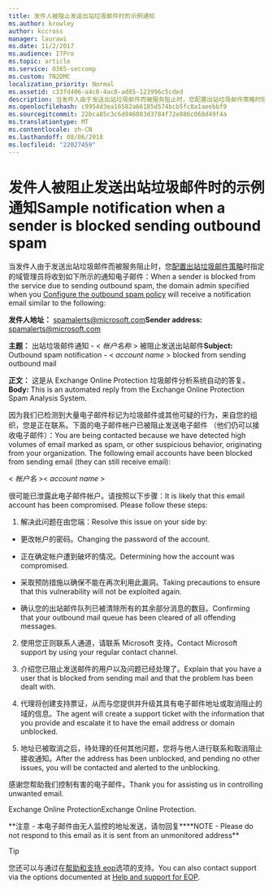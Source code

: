 ```yaml
---
title: 发件人被阻止发送出站垃圾邮件时的示例通知
ms.author: krowley
author: kccross
manager: laurawi
ms.date: 11/2/2017
ms.audience: ITPro
ms.topic: article
ms.service: O365-seccomp
ms.custom: TN2DMC
localization_priority: Normal
ms.assetid: c33fd406-a4c8-4ac8-ad85-123996c5cded
description: 当发件人由于发送出站垃圾邮件而被服务阻止时，您配置出站垃圾邮件策略时指定的域管理员将收到如下所示的通知电子邮件：
ms.openlocfilehash: c9954d3ea16582a66185d574bcb5fc8a1aeebbf9
ms.sourcegitcommit: 22bca85c3c6d946083d3784f72e886c068d49f4a
ms.translationtype: MT
ms.contentlocale: zh-CN
ms.lasthandoff: 08/06/2018
ms.locfileid: "22027459"
---
```

# <a name="sample-notification-when-a-sender-is-blocked-sending-outbound-spam"></a><span data-ttu-id="f0ab6-103">发件人被阻止发送出站垃圾邮件时的示例通知</span><span class="sxs-lookup"><span data-stu-id="f0ab6-103">Sample notification when a sender is blocked sending outbound spam</span></span>

<span data-ttu-id="f0ab6-104">当发件人由于发送出站垃圾邮件而被服务阻止时，您[配置出站垃圾邮件策略](configure-the-outbound-spam-policy.md)时指定的域管理员将收到如下所示的通知电子邮件：</span><span class="sxs-lookup"><span data-stu-id="f0ab6-104">When a sender is blocked from the service due to sending outbound spam, the domain admin specified when you [Configure the outbound spam policy](configure-the-outbound-spam-policy.md) will receive a notification email similar to the following:</span></span> 
  
 <span data-ttu-id="f0ab6-105">**发件人地址：** spamalerts@microsoft.com</span><span class="sxs-lookup"><span data-stu-id="f0ab6-105">**Sender address:** spamalerts@microsoft.com</span></span> 
  
 <span data-ttu-id="f0ab6-106">**主题：** 出站垃圾邮件通知 - \<  *帐户名称*  \> 被阻止发送出站邮件</span><span class="sxs-lookup"><span data-stu-id="f0ab6-106">**Subject:** Outbound spam notification - \<  *account name*  \> blocked from sending outbound mail</span></span> 
  
 <span data-ttu-id="f0ab6-107">**正文：** 这是从 Exchange Online Protection 垃圾邮件分析系统自动的答复。</span><span class="sxs-lookup"><span data-stu-id="f0ab6-107">**Body:** This is an automated reply from the Exchange Online Protection Spam Analysis System.</span></span> 
  
<span data-ttu-id="f0ab6-p101">因为我们已检测到大量电子邮件标记为垃圾邮件或其他可疑的行为，来自您的组织，您是正在联系。下面的电子邮件帐户已被阻止发送电子邮件 （他们仍可以接收电子邮件）：</span><span class="sxs-lookup"><span data-stu-id="f0ab6-p101">You are being contacted because we have detected high volumes of email marked as spam, or other suspicious behavior, originating from your organization. The following email accounts have been blocked from sending email (they can still receive email):</span></span>
  
<span data-ttu-id="f0ab6-110">\< *帐户名*  \></span><span class="sxs-lookup"><span data-stu-id="f0ab6-110">\< *account name*  \></span></span> 
  
<span data-ttu-id="f0ab6-p102">很可能已泄露此电子邮件帐户。请按照以下步骤：</span><span class="sxs-lookup"><span data-stu-id="f0ab6-p102">It is likely that this email account has been compromised. Please follow these steps:</span></span>
  
1. <span data-ttu-id="f0ab6-113">解决此问题在由您端：</span><span class="sxs-lookup"><span data-stu-id="f0ab6-113">Resolve this issue on your side by:</span></span>
    
  - <span data-ttu-id="f0ab6-114">更改帐户的密码。</span><span class="sxs-lookup"><span data-stu-id="f0ab6-114">Changing the password of the account.</span></span>
    
  - <span data-ttu-id="f0ab6-115">正在确定帐户遭到破坏的情况。</span><span class="sxs-lookup"><span data-stu-id="f0ab6-115">Determining how the account was compromised.</span></span>
    
  - <span data-ttu-id="f0ab6-116">采取预防措施以确保不能在再次利用此漏洞。</span><span class="sxs-lookup"><span data-stu-id="f0ab6-116">Taking precautions to ensure that this vulnerability will not be exploited again.</span></span>
    
  - <span data-ttu-id="f0ab6-117">确认您的出站邮件队列已被清除所有的其余部分消息的数目。</span><span class="sxs-lookup"><span data-stu-id="f0ab6-117">Confirming that your outbound mail queue has been cleared of all offending messages.</span></span>
    
2. <span data-ttu-id="f0ab6-118">使用您正则联系人通道，请联系 Microsoft 支持。</span><span class="sxs-lookup"><span data-stu-id="f0ab6-118">Contact Microsoft support by using your regular contact channel.</span></span>
    
3. <span data-ttu-id="f0ab6-119">介绍您已阻止发送邮件的用户以及问题已经处理了。</span><span class="sxs-lookup"><span data-stu-id="f0ab6-119">Explain that you have a user that is blocked from sending mail and that the problem has been dealt with.</span></span>
    
4. <span data-ttu-id="f0ab6-120">代理将创建支持票证，从而与您提供并升级其具有电子邮件地址或取消阻止的域的信息。</span><span class="sxs-lookup"><span data-stu-id="f0ab6-120">The agent will create a support ticket with the information that you provide and escalate it to have the email address or domain unblocked.</span></span>
    
5. <span data-ttu-id="f0ab6-121">地址已被取消之后，待处理的任何其他问题，您将与他人进行联系和取消阻止接收通知。</span><span class="sxs-lookup"><span data-stu-id="f0ab6-121">After the address has been unblocked, and pending no other issues, you will be contacted and alerted to the unblocking.</span></span>
    
<span data-ttu-id="f0ab6-122">感谢您帮助我们控制有害的电子邮件。</span><span class="sxs-lookup"><span data-stu-id="f0ab6-122">Thank you for assisting us in controlling unwanted email.</span></span>
  
<span data-ttu-id="f0ab6-123">Exchange Online Protection</span><span class="sxs-lookup"><span data-stu-id="f0ab6-123">Exchange Online Protection.</span></span>
  
<span data-ttu-id="f0ab6-124">\*\*注意 - 本电子邮件由无人监控的地址发送，请勿回复\*\*</span><span class="sxs-lookup"><span data-stu-id="f0ab6-124">\*\*NOTE - Please do not respond to this email as it is sent from an unmonitored address\*\*</span></span>
  
> [!TIP]
> <span data-ttu-id="f0ab6-125">您还可以与通过在[帮助和支持 eop](eop/help-and-support-for-eop.md)选项的支持。</span><span class="sxs-lookup"><span data-stu-id="f0ab6-125">You can also contact support via the options documented at [Help and support for EOP](eop/help-and-support-for-eop.md).</span></span> 
  

